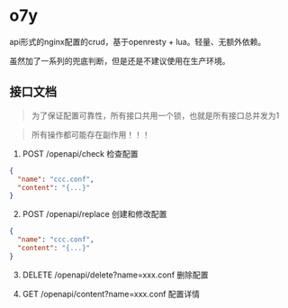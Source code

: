 # o7y

api形式的nginx配置的crud，基于openresty + lua。轻量、无额外依赖。

虽然加了一系列的兜底判断，但是还是不建议使用在生产环境。

## 接口文档

> 为了保证配置可靠性，所有接口共用一个锁，也就是所有接口总并发为1

> 所有操作都可能存在副作用！！！

1. POST /openapi/check 检查配置
```json
{
  "name": "ccc.conf",
  "content": "{...}"
}
```

2. POST /openapi/replace 创建和修改配置
```json
{
  "name": "ccc.conf",
  "content": "{...}"
}
```

3. DELETE /openapi/delete?name=xxx.conf 删除配置

4. GET /openapi/content?name=xxx.conf 配置详情




